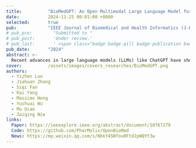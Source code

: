 ```yaml
---
title:          "BioMedGPT: An Open Multimodal Large Language Model for BioMedicine"
date:           2024-11-25 00:01:00 +0800
selected:       true
pub:            "IEEE Journal of Biomedical and Health Informatics (J-BHI)"
# pub_pre:        "Submitted to "
# pub_post:       'Under review.'
# pub_last:       ' <span class="badge badge-pill badge-publication badge-success">Spotlight</span>'
pub_date:       "2024"
abstract: >-
  Recent advances in large language models (LLMs) like ChatGPT have shed light on the development of knowledgeable and versatile AI research assistants in various scientific domains. However, they fall short in biomedical applications due to a lack of proprietary biomedical knowledge and deficiencies in handling biological sequences for molecules and proteins. To address these issues, we present BioMedGPT, a multimodal large language model for assisting biomedical research. We first incorporate domain expertise into LLMs by incremental pre-training on large-scale biomedical literature. Then, we harmonize 2D molecular graphs, protein sequences, and natural language within a unified, parameter-efficient fusion architecture by fine-tuning on multimodal question-answering datasets. Through comprehensive experiments, we show that BioMedGPT performs on par with human experts in comprehending biomedical documents and answering research questions. It also exhibits promising capability in analyzing intricate functions and properties of novel molecules and proteins, surpassing state-of-the-art LLMs by 17.1% and 49.8% absolute gains respectively in ROUGE-L on molecule and protein question-answering.
cover:          /assets/images/covers_researches/BioMedGPT.png
authors:
  - Yizhen Luo
  - Jiahuan Zhang
  - Siqi Fan
  - Kai Yang
  - Massimo Hong
  - Yushuai Wu
  - Mu Qiao
  - Zaiqing Nie
links:
  Paper: https://ieeexplore.ieee.org/abstract/document/10767279
  Code: https://github.com/PharMolix/OpenBioMed
  News: https://mp.weixin.qq.com/s/NbkY4SNfou0FtdJpWQYt3w
---
```

